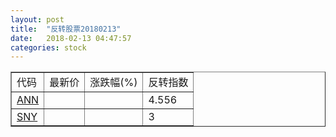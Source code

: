 ```yaml
---
layout: post
title:  "反转股票20180213"
date:   2018-02-13 04:47:57
categories: stock
---
```


<script type="text/javascript">
var stockList = []
stockList.push('gb_ann');
stockList.push('gb_sny');
</script>

<table border="1">
 <tr>
 <td>代码</td>
  <td>最新价</td>
  <td>涨跌幅(%)</td>
 <td>反转指数</td>
</tr>
  <tr id="ann"><td><a href="http://stock.finance.sina.com.cn/usstock/quotes/ANN.html" target="_blank">ANN</a></td><td></td><td></td><td>4.556</td></tr>
  <tr id="sny"><td><a href="http://stock.finance.sina.com.cn/usstock/quotes/SNY.html" target="_blank">SNY</a></td><td></td><td></td><td>3</td></tr>
</table>
